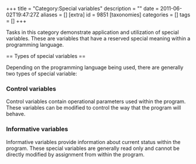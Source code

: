 +++
title = "Category:Special variables"
description = ""
date = 2011-06-02T19:47:27Z
aliases = []
[extra]
id = 9851
[taxonomies]
categories = []
tags = []
+++

Tasks in this category demonstrate application and utilization of special variables. These are variables that have a reserved special meaning within a programming language.

== Types of special variables ==

Depending on the programming language being used, there are generally two types of special variable:


###  Control variables 


Control variables contain operational parameters used within the program. These variables can be modified to control the way that the program will behave.


###  Informative variables 


Informative variables provide information about current status within the program. These special variables are generally read only and cannot be directly modified by assignment from within the program.
